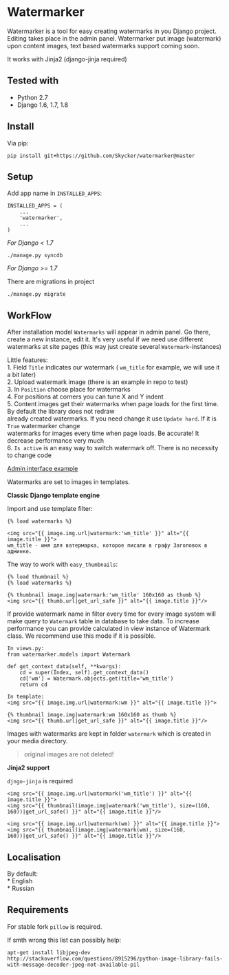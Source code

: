 Watermarker
==========
Watermarker is a tool for easy creating watermarks in you Django project. Editing takes place in the admin panel. 
Watermarker put image (watermark) upon content images, text based watermarks support coming soon. 

It works with Jinja2 (django-jinja required)

## Tested with

* Python 2.7
* Django 1.6, 1.7, 1.8

## Install

Via pip:

    pip install git+https://github.com/Skycker/watermarker@master

## Setup 
 
Add app name in  `INSTALLED_APPS`:  

    INSTALLED_APPS = (
        ...
        'watermarker',
        ...
    )

*For Django < 1.7*

    ./manage.py syncdb
    
*For Django >= 1.7*

There are migrations in project

    ./manage.py migrate

## WorkFlow  

After installation model `Watermarks` will appear in admin panel. Go there, create a new instance, edit it. It's very 
useful if we need use different watermarks at site pages (this way just create several `Watermark`-instances)

Little features:  
    1. Field `Title` indicates our watermark ( `wm_title` for example, we will use it a bit later)   
    2. Upload watermark image (there is an example in repo to test)  
    3. In `Position` choose place for watermarks  
    4. For positions at corners you can tune X and Y indent  
    5. Content images get their watermarks when page loads for the first time. By default the library does not redraw   
       already created watermarks. If you need change it use `Update hard`. If it is `True` watermarker change   
       watermarks for images every time when page loads. Be accurate! It decrease performance very much  
    6. `Is active` is an easy way to switch watermark off. There is no necessity to change code  

[Admin interface example](https://habrastorage.org/files/0c7/14b/6eb/0c714b6eba8f424e94e63fe4429e52e7.png)

Watermarks are set to images in templates. 

**Classic Django template engine**

Import and use template filter:  

    {% load watermarks %}
    
    <img src="{{ image.img.url|watermark:'wm_title' }}" alt="{{ image.title }}">
    wm_title - имя для ватермарка, которое писали в графу Заголовок в админке.  

The way to work with `easy_thumbnails`:  

    {% load thumbnail %}  
    {% load watermarks %}     
    
    {% thumbnail image.img|watermark:'wm_title' 160x160 as thumb %}
    <img src="{{ thumb.url|get_url_safe }}" alt="{{ image.title }}"/> 

If provide watermark name in filter every time for every image system will make query to `Watermark` table in database
to take data. To increase performance you can provide calculated in view instance of Watermark class. We recommend use 
this mode if it is possible.

    In views.py:
    from watermarker.models import Watermark
    
    def get_context_data(self, **kwargs):
        cd = super(Index, self).get_context_data()
        cd['wm'] = Watermark.objects.get(title='wm_title')
        return cd
    
    In template:
    <img src="{{ image.img.url|watermark:wm }}" alt="{{ image.title }}">

    {% thumbnail image.img|watermark:wm 160x160 as thumb %}
    <img src="{{ thumb.url|get_url_safe }}" alt="{{ image.title }}"/>

Images with watermarks are kept in folder `watermark` which is created in your media directory.

> original images are not deleted!


**Jinja2 support**

`djngo-jinja` is required
    
    <img src="{{ image.img.url|watermark('wm_title') }}" alt="{{ image.title }}">
    <img src="{{ thumbnail(image.img|watermark('wm_title'), size=(160, 160))|get_url_safe() }}" alt="{{ image.title }}"/>
    
    <img src="{{ image.img.url|watermark(wm) }}" alt="{{ image.title }}">
    <img src="{{ thumbnail(image.img|watermark(wm), size=(160, 160))|get_url_safe() }}" alt="{{ image.title }}"/>

## Localisation

By default:  
    * English  
    * Russian  

## Requirements

For stable fork `pillow` is required.

If smth wrong this list can possibly help:

    apt-get install libjpeg-dev
    http://stackoverflow.com/questions/8915296/python-image-library-fails-with-message-decoder-jpeg-not-available-pil


